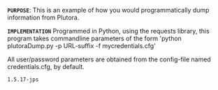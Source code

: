 **`PURPOSE`**:
This is an example of how you would programmatically dump information
from Plutora.

**`IMPLEMENTATION`**
Programmed in Python, using the requests library, this program
takes commandline parameters of the form 
    'python plutoraDump.py -p URL-suffix -f mycredentials.cfg'

All user/password parameters are obtained from the config-file
named credentials.cfg, by default.


	1.5.17-jps
